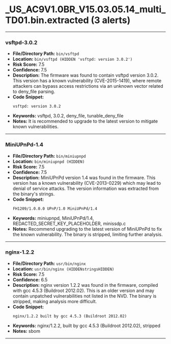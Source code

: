 # _US_AC9V1.0BR_V15.03.05.14_multi_TD01.bin.extracted (3 alerts)

---

### vsftpd-3.0.2

- **File/Directory Path:** `bin/vsftpd`
- **Location:** `bin/vsftpd (HIDDEN 'vsftpd: version 3.0.2')`
- **Risk Score:** 7.5
- **Confidence:** 7.5
- **Description:** The firmware was found to contain vsftpd version 3.0.2. This version has a known vulnerability (CVE-2015-1419), where remote attackers can bypass access restrictions via an unknown vector related to deny_file parsing.
- **Code Snippet:**
  ```
  vsftpd: version 3.0.2
  ```
- **Keywords:** vsftpd, 3.0.2, deny_file, tunable_deny_file
- **Notes:** It is recommended to upgrade to the latest version to mitigate known vulnerabilities.

---
### MiniUPnPd-1.4

- **File/Directory Path:** `bin/miniupnpd`
- **Location:** `bin/miniupnpd (HIDDEN)`
- **Risk Score:** 7.5
- **Confidence:** 7.5
- **Description:** MiniUPnPd version 1.4 was found in the firmware. This version has a known vulnerability (CVE-2013-0229) which may lead to denial of service attacks. The version information was extracted from the binary's strings.
- **Code Snippet:**
  ```
  FH1209/1.0.0.0 UPnP/1.0 MiniUPnPd/1.4
  ```
- **Keywords:** miniupnpd, MiniUPnPd/1.4, REDACTED_SECRET_KEY_PLACEHOLDER, minissdp.c
- **Notes:** Recommend upgrading to the latest version of MiniUPnPd to fix the known vulnerability. The binary is stripped, limiting further analysis.

---
### nginx-1.2.2

- **File/Directory Path:** `usr/bin/nginx`
- **Location:** `usr/bin/nginx (HIDDENstringsHIDDEN)`
- **Risk Score:** 7.5
- **Confidence:** 6.5
- **Description:** nginx version 1.2.2 was found in the firmware, compiled with gcc 4.5.3 (Buildroot 2012.02). This is an older version and may contain unpatched vulnerabilities not listed in the NVD. The binary is stripped, making analysis more difficult.
- **Code Snippet:**
  ```
  nginx/1.2.2 built by gcc 4.5.3 (Buildroot 2012.02)
  ```
- **Keywords:** nginx/1.2.2, built by gcc 4.5.3 (Buildroot 2012.02), stripped
- **Notes:** sbom

---
